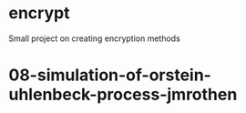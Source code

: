# encrypt
Small project on creating encryption methods
# 08-simulation-of-orstein-uhlenbeck-process-jmrothen
